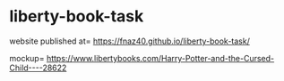 # liberty-book-task

website published at= https://fnaz40.github.io/liberty-book-task/

mockup=  https://www.libertybooks.com/Harry-Potter-and-the-Cursed-Child----28622

